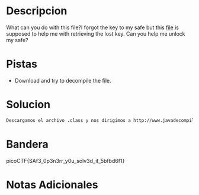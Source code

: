 # Descripcion 
What can you do with this file?I forgot the key to my safe but this [file](https://artifacts.picoctf.net/c/288/SafeOpener.class) is supposed to help me with retrieving the lost key. Can you help me unlock my safe?
# Pistas
- Download and try to decompile the file.
# Solucion 
```bash
Descargamos el archivo .class y nos dirigimos a http://www.javadecompilers.com/result para descompilarlo y una vez descompilado se encontrara la bandera al final del codigo.

```
# Bandera
picoCTF{SAf3_0p3n3rr_y0u_solv3d_it_5bfbd6f1}
# Notas Adicionales